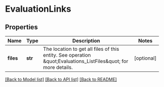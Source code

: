 # EvaluationLinks

## Properties
Name | Type | Description | Notes
------------ | ------------- | ------------- | -------------
**files** | **str** | The location to get all files of this entity. See operation \&quot;Evaluations_ListFiles\&quot; for more details. | [optional] 

[[Back to Model list]](../README.md#documentation-for-models) [[Back to API list]](../README.md#documentation-for-api-endpoints) [[Back to README]](../README.md)

